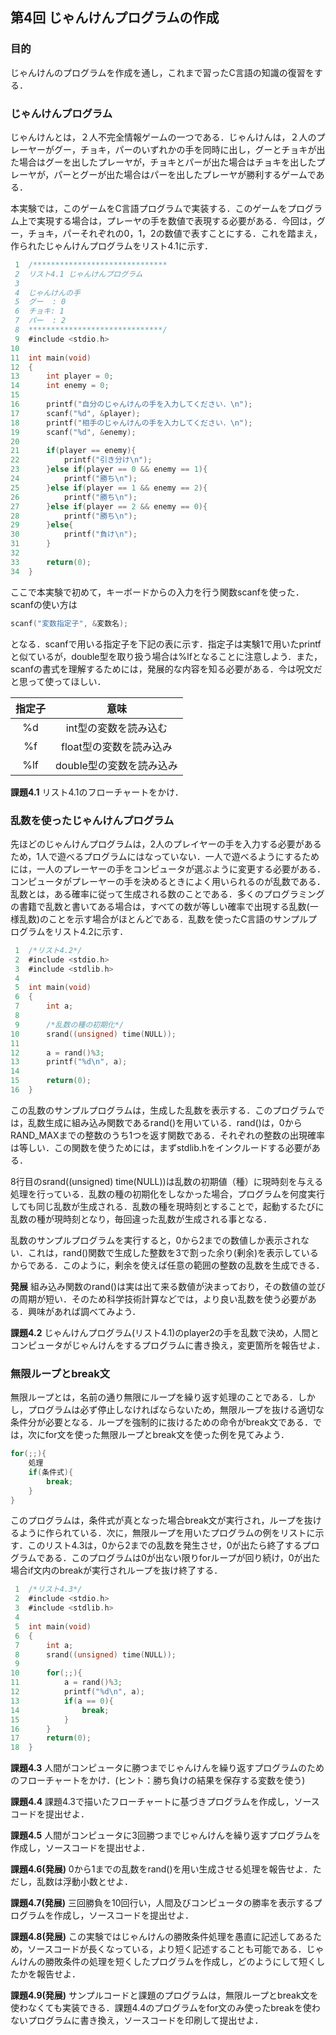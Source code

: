 
## 第4回 じゃんけんプログラムの作成

### 目的

じゃんけんのプログラムを作成を通し，これまで習ったC言語の知識の復習をする．

### じゃんけんプログラム

じゃんけんとは，２人不完全情報ゲームの一つである．じゃんけんは，２人のプレーヤーがグー，チョキ，パーのいずれかの手を同時に出し，グーとチョキが出た場合はグーを出したプレーヤが，チョキとパーが出た場合はチョキを出したプレーヤが，パーとグーが出た場合はパーを出したプレーヤが勝利するゲームである．

本実験では，このゲームをC言語プログラムで実装する．このゲームをプログラム上で実現する場合は，プレーヤの手を数値で表現する必要がある．今回は，グー，チョキ，パーそれぞれの0，1，2の数値で表すことにする．これを踏まえ，作られたじゃんけんプログラムをリスト4.1に示す．

```c
 1	/******************************
 2	リスト4.1 じゃんけんプログラム
 3
 4	じゃんけんの手
 5	グー  : 0
 6	チョキ: 1
 7	パー  : 2
 8	******************************/
 9	#include <stdio.h>
10
11	int main(void)
12	{
13	    int player = 0;
14	    int enemy = 0;
15
16		printf("自分のじゃんけんの手を入力してください．\n");
17	    scanf("%d", &player);
18		printf("相手のじゃんけんの手を入力してください．\n");
19	    scanf("%d", &enemy);
20
21	    if(player == enemy){
22	        printf("引き分け\n");
23	    }else if(player == 0 && enemy == 1){
24	        printf("勝ち\n");
25	    }else if(player == 1 && enemy == 2){
26	        printf("勝ち\n");
27	    }else if(player == 2 && enemy == 0){
28	        printf("勝ち\n");
29	    }else{
30	        printf("負け\n");
31	    }
32
33	    return(0);
34	}
```

ここで本実験で初めて，キーボードからの入力を行う関数scanfを使った．scanfの使い方は

```c
scanf("変数指定子", &変数名);
```

となる．scanfで用いる指定子を下記の表に示す．指定子は実験1で用いたprintfと似ているが，double型を取り扱う場合は%lfとなることに注意しよう．また，scanfの書式を理解するためには，発展的な内容を知る必要がある．今は呪文だと思って使ってほしい．

| 指定子  | 意味 |
|:-----:|:------------:|
| %d | int型の変数を読み込む |
| %f | float型の変数を読み込み |
| %lf | double型の変数を読み込み |

__課題4.1__ リスト4.1のフローチャートをかけ．

### 乱数を使ったじゃんけんプログラム

先ほどのじゃんけんプログラムは，2人のプレイヤーの手を入力する必要があるため，1人で遊べるプログラムにはなっていない．一人で遊べるようにするためには，一人のプレーヤーの手をコンピュータが選ぶように変更する必要がある．コンピュータがプレーヤーの手を決めるときによく用いられるのが乱数である．乱数とは，ある確率に従って生成される数のことである．多くのプログラミングの書籍で乱数と書いてある場合は，すべての数が等しい確率で出現する乱数(一様乱数)のことを示す場合がほとんどである．乱数を使ったC言語のサンプルプログラムをリスト4.2に示す．

```c
 1	/*リスト4.2*/
 2	#include <stdio.h>
 3	#include <stdlib.h>
 4
 5	int main(void)
 6	{
 7	    int a;
 8
 9	    /*乱数の種の初期化*/
10	    srand((unsigned) time(NULL));
11
12	    a = rand()%3;
13		printf("%d\n", a);
14
15	    return(0);
16	}
```

この乱数のサンプルプログラムは，生成した乱数を表示する．このプログラムでは，乱数生成に組み込み関数であるrand()を用いている．rand()は，0からRAND_MAXまでの整数のうち1つを返す関数である．それぞれの整数の出現確率は等しい．この関数を使うためには，まずstdlib.hをインクルードする必要がある．

8行目のsrand((unsigned) time(NULL))は乱数の初期値（種）に現時刻を与える処理を行っている．乱数の種の初期化をしなかった場合，プログラムを何度実行しても同じ乱数が生成される．乱数の種を現時刻とすることで，起動するたびに乱数の種が現時刻となり，毎回違った乱数が生成される事となる．

乱数のサンプルプログラムを実行すると，0から2までの数値しか表示されない．これは，rand()関数で生成した整数を3で割った余り(剰余)を表示しているからである．このように，剰余を使えば任意の範囲の整数の乱数を生成できる．

__発展__ 組み込み関数のrand()は実は出て来る数値が決まっており，その数値の並びの周期が短い．そのため科学技術計算などでは，より良い乱数を使う必要がある．興味があれば調べてみよう．

__課題4.2__ じゃんけんプログラム(リスト4.1)のplayer2の手を乱数で決め，人間とコンピュータがじゃんけんをするプログラムに書き換え，変更箇所を報告せよ．


### 無限ループとbreak文

無限ループとは，名前の通り無限にループを繰り返す処理のことである．しかし，プログラムは必ず停止しなければならないため，無限ループを抜ける適切な条件分が必要となる．ループを強制的に抜けるための命令がbreak文である．では，次にfor文を使った無限ループとbreak文を使った例を見てみよう．

```c
for(;;){
    処理
    if(条件式){
        break;
    }
}
```

このプログラムは，条件式が真となった場合break文が実行され，ループを抜けるように作られている．次に，無限ループを用いたプログラムの例をリストに示す．このリスト4.3は，0から2までの乱数を発生させ，0が出たら終了するプログラムである．このプログラムは0が出ない限りforループが回り続け，0が出た場合if文内のbreakが実行されループを抜け終了する．

```c
 1	/*リスト4.3*/
 2	#include <stdio.h>
 3	#include <stdlib.h>
 4
 5	int main(void)
 6	{
 7	    int a;
 8	    srand((unsigned) time(NULL));
 9
10	    for(;;){
11	        a = rand()%3;
12	        printf("%d\n", a);
13	        if(a == 0){
14	            break;
15	        }
16	    }
17	    return(0);
18	}
```

__課題4.3__ 人間がコンピュータに勝つまでじゃんけんを繰り返すプログラムのためのフローチャートをかけ．(ヒント：勝ち負けの結果を保存する変数を使う)

__課題4.4__ 課題4.3で描いたフローチャートに基づきプログラムを作成し，ソースコードを提出せよ．

__課題4.5__ 人間がコンピュータに3回勝つまでじゃんけんを繰り返すプログラムを作成し，ソースコードを提出せよ．

__課題4.6(発展)__ 0から1までの乱数をrand()を用い生成させる処理を報告せよ．ただし，乱数は浮動小数とせよ．

__課題4.7(発展)__ 三回勝負を10回行い，人間及びコンピュータの勝率を表示するプログラムを作成し，ソースコードを提出せよ．

__課題4.8(発展)__ この実験ではじゃんけんの勝敗条件処理を愚直に記述してあるため，ソースコードが長くなっている，より短く記述することも可能である．じゃんけんの勝敗条件の処理を短くしたプログラムを作成し，どのようにして短くしたかを報告せよ．

__課題4.9(発展)__ サンプルコードと課題のプログラムは，無限ループとbreak文を使わなくても実装できる．課題4.4のプログラムをfor文のみ使ったbreakを使わないプログラムに書き換え，ソースコードを印刷して提出せよ．
